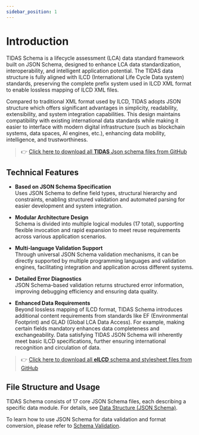```yaml
---
sidebar_position: 1
---
```


# Introduction

TIDAS Schema is a lifecycle assessment (LCA) data standard framework built on JSON Schema, designed to enhance LCA data standardization, interoperability, and intelligent application potential. The TIDAS data structure is fully aligned with ILCD (International Life Cycle Data system) standards, preserving the complete prefix system used in ILCD XML format to enable lossless mapping of ILCD XML files.

Compared to traditional XML format used by ILCD, TIDAS adopts JSON structure which offers significant advantages in simplicity, readability, extensibility, and system integration capabilities. This design maintains compatibility with existing international data standards while making it easier to interface with modern digital infrastructure (such as blockchain systems, data spaces, AI engines, etc.), enhancing data mobility, intelligence, and trustworthiness.

> 👉 [Click here to download all **TIDAS** Json schema files from GitHub](https://github.com/tiangong-lca/tidas-tools/tree/main/src/tidas_tools/tidas/schemas)

## Technical Features

- **Based on JSON Schema Specification**  
  Uses JSON Schema to define field types, structural hierarchy and constraints, enabling structured validation and automated parsing for easier development and system integration.

- **Modular Architecture Design**  
  Schema is divided into multiple logical modules (17 total), supporting flexible invocation and rapid expansion to meet reuse requirements across various application scenarios.

- **Multi-language Validation Support**  
  Through universal JSON Schema validation mechanisms, it can be directly supported by multiple programming languages and validation engines, facilitating integration and application across different systems.

- **Detailed Error Diagnostics**  
  JSON Schema-based validation returns structured error information, improving debugging efficiency and ensuring data quality.

- **Enhanced Data Requirements**  
  Beyond lossless mapping of ILCD format, TIDAS Schema introduces additional content requirements from standards like EF (Environmental Footprint) and GLAD (Global LCA Data Access). For example, making certain fields mandatory enhances data completeness and exchangeability. Data satisfying TIDAS JSON Schema will inherently meet basic ILCD specifications, further ensuring international recognition and circulation of data.

> 👉 [Click here to download all **eILCD** schema and stylesheet files from GitHub](https://github.com/tiangong-lca/tidas-tools/tree/main/src/tidas_tools/eilcd)

## File Structure and Usage

TIDAS Schema consists of 17 core JSON Schema files, each describing a specific data module. For details, see [Data Structure (JSON Schema)](/docs/category/tidas-json-schema).

To learn how to use JSON Schema for data validation and format conversion, please refer to [Schema Validation](./tidas-schema-validation.md).

